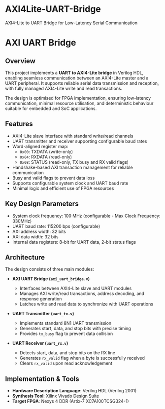 # AXI4Lite-UART-Bridge
AXI4-Lite to UART Bridge for Low-Latency Serial Communication 

# AXI UART Bridge

## Overview
This project implements a **UART to AXI4-Lite bridge** in Verilog HDL, enabling seamless communication between an AXI4-Lite master and a UART peripheral. It supports reliable serial data transmission and reception, with fully managed AXI4-Lite write and read transactions.  

The design is optimised for FPGA implementation, ensuring low-latency communication, minimal resource utilisation, and deterministic behaviour suitable for embedded and SoC applications.



## Features
- AXI4-Lite slave interface with standard write/read channels
- UART transmitter and receiver supporting configurable baud rates
- Word-aligned register map:
  - `0x00`: TXDATA (write-only)
  - `0x04`: RXDATA (read-only)
  - `0x08`: STATUS (read-only, TX busy and RX valid flags)
- Handshake-based AXI transaction management for reliable communication
- Busy and valid flags to prevent data loss
- Supports configurable system clock and UART baud rate
- Minimal logic and efficient use of FPGA resources



## Key Design Parameters
- System clock frequency: 100 MHz (configurable - Max Clock Frequency: 330MHz)
- UART baud rate: 115200 bps (configurable)
- AXI address width: 32 bits
- AXI data width: 32 bits
- Internal data registers: 8-bit for UART data, 2-bit status flags



## Architecture
The design consists of three main modules:

- **AXI UART Bridge (`axi_uart_bridge.v`)**  
  - Interfaces between AXI4-Lite slave and UART modules
  - Manages AXI write/read transactions, address decoding, and response generation
  - Latches write and read data to synchronize with UART operations

- **UART Transmitter (`uart_tx.v`)**  
  - Implements standard 8N1 UART transmission
  - Generates start, data, and stop bits with precise timing
  - Provides `tx_busy` flag to prevent data collision

- **UART Receiver (`uart_rx.v`)**  
  - Detects start, data, and stop bits on the RX line
  - Generates `rx_valid` flag when a byte is successfully received
  - Clears `rx_valid` upon read acknowledgement



## Implementation & Tools
 
- **Hardware Description Language**: Verilog HDL (Verilog 2001)  
- **Synthesis Tool**: Xilinx Vivado Design Suite  
- **Target FPGA**: Nexys 4 DDR (Artix-7 XC7A100TCSG324-1)  

